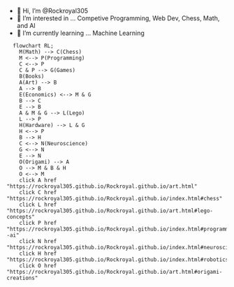 - 👋 Hi, I’m @Rockroyal305
- 👀 I’m interested in ... Competive Programming, Web Dev, Chess, Math, and AI
- 🌱 I’m currently learning ... Machine Learning

```mermaid
  flowchart RL;
    M(Math) --> C(Chess)
    M <--> P(Programming)
    C <--> P
    C & P --> G(Games)
    B(Books)
    A(Art) --> B
    A --> B
    E(Economics) <--> M & G
    B --> C
    E --> B
    A & M & G --> L(Lego)
    L --> P
    H(Hardware) --> L & G
    H <--> P
    B --> H
    C <--> N(Neuroscience)
    G <--> N
    E --> N
    O(Origami) --> A
    O --> M & B & H
    O <--> M
    click A href "https://rockroyal305.github.io/Rockroyal.github.io/art.html"
    click C href "https://rockroyal305.github.io/Rockroyal.github.io/index.html#chess"
    click L href "https://rockroyal305.github.io/Rockroyal.github.io/art.html#lego-concepts"
    click P href "https://rockroyal305.github.io/Rockroyal.github.io/index.html#programming--ai"
    click N href "https://rockroyal305.github.io/Rockroyal.github.io/index.html#neuroscience"
    click H href "https://rockroyal305.github.io/Rockroyal.github.io/index.html#robotics"
    click O href "https://rockroyal305.github.io/Rockroyal.github.io/art.html#origami-creations"
```

<!---
Rockroyal305/Rockroyal305 is a ✨ special ✨ repository because its `README.md` (this file) appears on your GitHub profile.
You can click the Preview link to take a look at your changes.
--->
